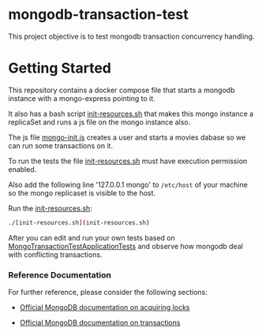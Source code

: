 # mongodb-transaction-test
This project objective is to test mongodb transaction concurrency handling.

# Getting Started

This repository contains a docker compose file that starts a mongodb instance with a mongo-express pointing to it.

It also has a bash script [init-resources.sh](init-resources.sh) that makes this mongo instance a replicaSet and runs a js file on the mongo instance also.

The js file [mongo-init.js](mongo-init.js) creates a user and starts a movies dabase so we can run some transactions on it.

To run the tests the file [init-resources.sh](init-resources.sh) must have execution permission enabled.

Also add the following line '127.0.0.1  mongo' to ````/etc/host```` of your machine so the mongo replicaset is visible to the host.

Run the [init-resources.sh](init-resources.sh):
```bash
./[init-resources.sh](init-resources.sh) 
```
After you can edit and run your own tests based on [MongoTransactionTestApplicationTests](src/main/java/com/github/prbpedro/mongotransactiontest/MongoTransactionTestApplication.java) and observe how mongodb deal with conflicting transactions.

### Reference Documentation
For further reference, please consider the following sections:

* [Official MongoDB documentation on acquiring locks](https://www.mongodb.com/docs/manual/core/transactions-production-consideration/?_ga=2.90758106.1717373063.1686224778-845753589.1686223949#acquiring-locks)

* [Official MongoDB documentation on transactions](https://www.mongodb.com/docs/manual/core/transactions/)
